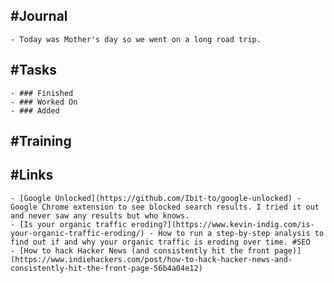 ## #Journal
	- Today was Mother's day so we went on a long road trip.
## #Tasks
	- ### Finished
	- ### Worked On
	- ### Added
## #Training
## #Links
	- [Google Unlocked](https://github.com/Ibit-to/google-unlocked) - Google Chrome extension to see blocked search results. I tried it out and never saw any results but who knows.
	- [Is your organic traffic eroding?](https://www.kevin-indig.com/is-your-organic-traffic-eroding/) - How to run a step-by-step analysis to find out if and why your organic traffic is eroding over time. #SEO
	- [How to hack Hacker News (and consistently hit the front page)](https://www.indiehackers.com/post/how-to-hack-hacker-news-and-consistently-hit-the-front-page-56b4a04e12)